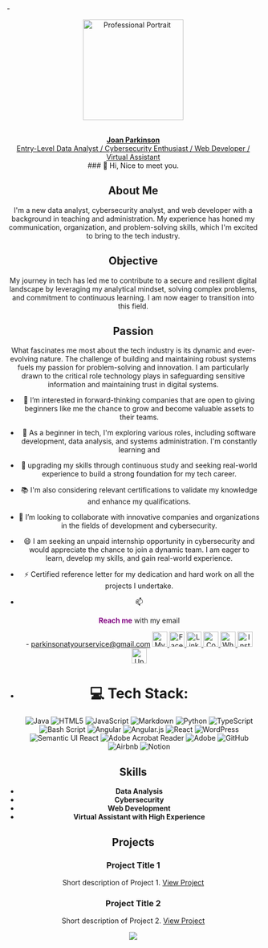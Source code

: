 -<div align="center">  <a href="https://www.your-portfolio-website.com" target="_blank"><p align="center">
  <img src="https://pplx-res.cloudinary.com/image/upload/v1740006572/user_uploads/lSZlpGdxsHmfBdB/profilepic2.jpg" alt="Professional Portrait" width="200">
</p> <br>  <strong>Joan Parkinson</strong> <br>  Entry-Level Data Analyst / Cybersecurity Enthusiast / Web Developer / Virtual Assistant <br>  </a>
 ### 👋 Hi, Nice to meet you. 
 
  ## About Me 
  I'm a new data analyst, cybersecurity analyst, and web developer with a background in teaching and administration.
  My experience has honed my communication, organization, and problem-solving skills, which I'm excited to bring to the tech industry.
  
  ## Objective
  My journey in tech has led me to contribute to a secure and resilient digital landscape by leveraging my analytical mindset, solving complex problems,
  and commitment to continuous learning. I am now eager to transition into this field.
  
  ## Passion
  What fascinates me most about the tech industry is its dynamic and ever-evolving nature. The challenge of building and maintaining robust systems
  fuels my passion for problem-solving and innovation. I am particularly drawn to the critical role technology plays in safeguarding sensitive information
  and maintaining trust in digital systems.
  
- 👀 I’m interested in forward-thinking companies that are open to giving beginners like me the chance to grow and become valuable assets to their teams.
- 🌱 As a beginner in tech, I'm exploring various roles, including software development, data analysis, and systems administration. I'm constantly learning and
- 🌟 upgrading my skills through continuous study and seeking real-world experience to build a strong foundation for my tech career.
- 📚 I'm also considering relevant certifications to validate my knowledge and enhance my qualifications.
- 💞️ I’m looking to collaborate with innovative companies and organizations in the fields of development and cybersecurity.
- 😄 I am seeking an unpaid internship opportunity in cybersecurity and would appreciate the chance to join a dynamic team. I am eager to learn, develop my skills, and gain real-world experience.
- ⚡ Certified reference letter for my dedication and hard work on all the projects I undertake.
- 📫 <p><strong style="color: purple;">Reach me</strong> with my email </p> - parkinsonatyourservice@gmail.com
  <a href="https://parkinsonatyourservice.my.canva.site/worldwide-virtual-service-excellence" target="_blank">
  <img src="path/to/website-icon.png" alt="My Website" width="30" height="30"> </a> <a href="https://www.facebook.com/profile.php?id=61558318022958" target="_blank">
  <img src="path/to/facebook-icon.png" alt="Facebook" width="30" height="30"> </a> <a href="https://www.linkedin.com/in/joan-parkinson-5186ab37/" target="_blank">
  <img src="path/to/linkedin-icon.png" alt="LinkedIn" width="30" height="30"> </a> <a href="https://codepen.io/Dragona-Joan" target="_blank">
  <img src="path/to/codepen-logo.png" alt="CodePen" width="30" height="30"> </a> <a href="https://wa.me/1587576617" target="_blank">
  <img src="path/to/whatsapp-icon.png" alt="WhatsApp" width="30" height="30"> </a>  <a href="https://www.instagram.com/joanneparkinson273/" target="_blank">
  <img src="path/to/instagram-icon.png" alt="Instagram" width="30" height="30"> </a> <a href="https://www.upwork.com/freelancers/~01c943634a5584c530" target="_blank">
  <img src="path/to/upwork-icon.png" alt="Upwork" width="30" height="30"></a>

- # 💻 Tech Stack:
  <p>
    <img src="https://img.shields.io/badge/java-%23ED8B00.svg?style=for-the-badge&logo=openjdk&logoColor=white" alt="Java">
    <img src="https://img.shields.io/badge/html5-%23E34F26.svg?style=for-the-badge&logo=html5&logoColor=white" alt="HTML5">
    <img src="https://img.shields.io/badge/javascript-%23323330.svg?style=for-the-badge&logo=javascript&logoColor=%23F7DF1E" alt="JavaScript">
    <img src="https://img.shields.io/badge/markdown-%23000000.svg?style=for-the-badge&logo=markdown&logoColor=white" alt="Markdown">
    <img src="https://img.shields.io/badge/python-3670A0?style=for-the-badge&logo=python&logoColor=ffdd54" alt="Python">
    <img src="https://img.shields.io/badge/typescript-%23007ACC.svg?style=for-the-badge&logo=typescript&logoColor=white" alt="TypeScript">
    <img src="https://img.shields.io/badge/bash_script-%23121011.svg?style=for-the-badge&logo=gnu-bash&logoColor=white" alt="Bash Script">
    <img src="https://img.shields.io/badge/angular-%23DD0031.svg?style=for-the-badge&logo=angular&logoColor=white" alt="Angular">
    <img src="https://img.shields.io/badge/angular.js-%23E23237.svg?style=for-the-badge&logo=angularjs&logoColor=white" alt="Angular.js">
    <img src="https://img.shields.io/badge/react-%2320232a.svg?style=for-the-badge&logo=react&logoColor=%2361DAFB" alt="React">
    <img src="https://img.shields.io/badge/WordPress-%23117AC9.svg?style=for-the-badge&logo=WordPress&logoColor=white" alt="WordPress">
    <img src="https://img.shields.io/badge/Semantic%20UI%20React-%2335BDB2.svg?style=for-the-badge&logo=SemanticUIReact&logoColor=white" alt="Semantic UI React">
    <img src="https://img.shields.io/badge/Adobe%20Acrobat%20Reader-EC1C24.svg?style=for-the-badge&logo=Adobe%20Acrobat%20Reader&logoColor=white" alt="Adobe Acrobat Reader">
    <img src="https://img.shields.io/badge/adobe-%23FF0000.svg?style=for-the-badge&logo=adobe&logoColor=white" alt="Adobe">
    <img src="https://img.shields.io/badge/github-%23121011.svg?style=for-the-badge&logo=github&logoColor=white" alt="GitHub">
    <img src="https://img.shields.io/badge/Airbnb-%23ff5a5f.svg?style=for-the-badge&logo=Airbnb&logoColor=white" alt="Airbnb">
    <img src="https://img.shields.io/badge/Notion-%23000000.svg?style=for-the-badge&logo=notion&logoColor=white" alt="Notion">
 <h2>Skills</h2>
  <ul>
    <li><b>Data Analysis</b></li>
    <li><b>Cybersecurity</b></li>
    <li><b>Web Development</b></li>
   <li><strong>Virtual Assistant with High Experience</strong></li>
</ul>

  <h2>Projects</h2>
  <div class="project">
    <h3>Project Title 1</h3>
    <p>Short description of Project 1.  <a href="link-to-project-1" target="_blank">View Project</a></p>
  </div>
    <div class="project">
    <h3>Project Title 2</h3>
    <p>Short description of Project 2.  <a href="link-to-project-2" target="_blank">View Project</a></p>
  </div>

[![](https://visitcount.itsvg.in/api?id=Dragona-joan&icon=0&color=0)](https://visitcount.itsvg.in)


<!-- Dragona-Joan/Dragona-Joan is a ✨ special ✨ repository because its `README.md` (this file) appears on your GitHub profile.
You can click the Preview link to take a look at your changes. -->
